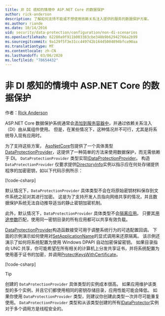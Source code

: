 ```yaml
---
title: 非 DI 感知的情境中 ASP.NET Core 的数据保护
author: rick-anderson
description: 了解如何支持不能或不想使用依赖关系注入提供的服务的数据保护方案。
ms.author: riande
ms.date: 10/14/2016
uid: security/data-protection/configuration/non-di-scenarios
ms.openlocfilehash: 62280a9f911b003383cbe348b9b62942766a2b99
ms.sourcegitcommit: 9a129f5f3e31cc449742b164d5004894bfca90aa
ms.translationtype: MT
ms.contentlocale: zh-CN
ms.lasthandoff: 03/06/2020
ms.locfileid: "78654432"
---
```

# <a name="non-di-aware-scenarios-for-data-protection-in-aspnet-core"></a>非 DI 感知的情境中 ASP.NET Core 的数据保护

作者：[Rick Anderson](https://twitter.com/RickAndMSFT)

ASP.NET Core 数据保护系统通常会[添加到服务容器中](xref:security/data-protection/consumer-apis/overview)，并通过依赖关系注入（DI）由从属组件使用。 但是，在某些情况下，这种情况并不可行，尤其是将系统导入现有应用时。

为了支持这些方案， [AspNetCore](https://www.nuget.org/packages/Microsoft.AspNetCore.DataProtection.Extensions/)包提供了一个具体类型[DataProtectionProvider](/dotnet/api/Microsoft.AspNetCore.DataProtection.DataProtectionProvider)，这提供了一种简单的方法来使用数据保护，而无需依赖于 DI。 `DataProtectionProvider` 类型实现[IDataProtectionProvider](/dotnet/api/microsoft.aspnetcore.dataprotection.idataprotectionprovider)。 构造 `DataProtectionProvider` 仅要求提供[DirectoryInfo](/dotnet/api/system.io.directoryinfo)实例以指示应在何处存储提供程序的加密密钥，如以下代码示例所示：

[!code-csharp[](non-di-scenarios/_static/nodisample1.cs)]

默认情况下，`DataProtectionProvider` 具体类型不会在将原始密钥材料保存到文件系统之前对其进行加密。 这是为了支持开发人员指向网络共享的情况，并且数据保护系统无法自动推导适当的静止密钥加密机制。

此外，默认情况下，`DataProtectionProvider` 具体类型不会[隔离应用](xref:security/data-protection/configuration/overview#per-application-isolation)。 只要其[用途参数](xref:security/data-protection/consumer-apis/purpose-strings)匹配，使用同一密钥目录的所有应用都可以共享有效负载。

[DataProtectionProvider](/dotnet/api/microsoft.aspnetcore.dataprotection.dataprotectionprovider)构造函数接受可用于调整系统行为的可选配置回调。 下面的示例演示如何使用对[SetApplicationName](/dotnet/api/microsoft.aspnetcore.dataprotection.dataprotectionbuilderextensions.setapplicationname)的显式调用来还原隔离。 该示例还演示了如何将系统配置为使用 Windows DPAPI 自动加密保留密钥。 如果目录指向 UNC 共享，你可能希望在所有相关的计算机上分发共享证书，并将系统配置为使用基于证书的加密，并调用[ProtectKeysWithCertificate](/dotnet/api/microsoft.aspnetcore.dataprotection.dataprotectionbuilderextensions.protectkeyswithcertificate)。

[!code-csharp[](non-di-scenarios/_static/nodisample2.cs)]

> [!TIP]
> 创建的 `DataProtectionProvider` 具体类型的实例成本很高。 如果应用维护该类型的多个实例，并且它们都使用相同的密钥存储目录，应用性能可能会降低。 如果你使用 `DataProtectionProvider` 类型，则建议你创建此类型一次并尽可能重复使用。 `DataProtectionProvider` 类型和从该类型创建的所有[IDataProtector](/dotnet/api/microsoft.aspnetcore.dataprotection.idataprotector)实例对于多个调用方是线程安全的。
